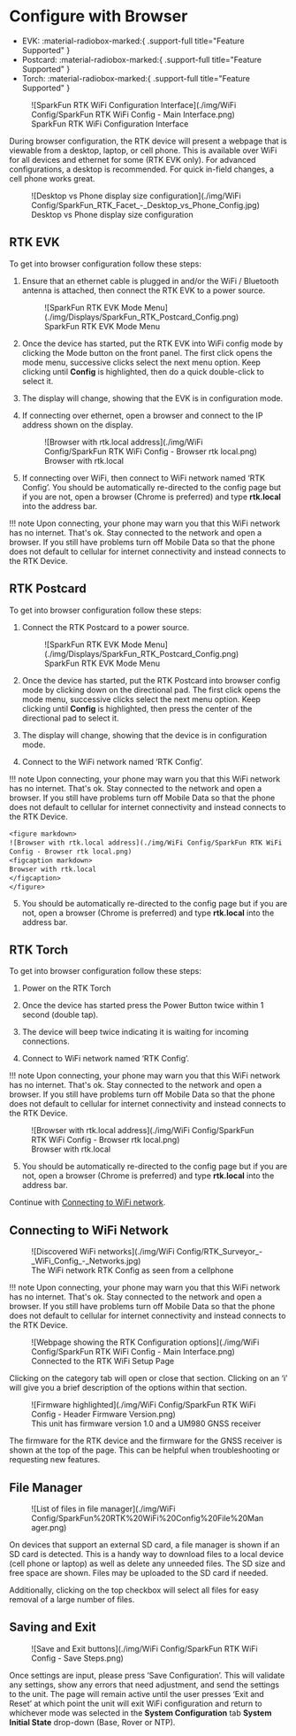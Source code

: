 # Configure with Browser

<!--
Compatibility Icons
====================================================================================

:material-radiobox-marked:{ .support-full title="Feature Supported" }
:material-radiobox-indeterminate-variant:{ .support-partial title="Feature Partially Supported" }
:material-radiobox-blank:{ .support-none title="Feature Not Supported" }
-->

<div class="grid cards fill" markdown>

- EVK: :material-radiobox-marked:{ .support-full title="Feature Supported" }
- Postcard: :material-radiobox-marked:{ .support-full title="Feature Supported" }
- Torch: :material-radiobox-marked:{ .support-full title="Feature Supported" }

</div>

<figure markdown>
![SparkFun RTK WiFi Configuration Interface](./img/WiFi Config/SparkFun RTK WiFi Config - Main Interface.png)
<figcaption markdown>
SparkFun RTK WiFi Configuration Interface
</figcaption>
</figure>

During browser configuration, the RTK device will present a webpage that is viewable from a desktop, laptop, or cell phone. This is available over WiFi for all devices and ethernet for some (RTK EVK only). For advanced configurations, a desktop is recommended. For quick in-field changes, a cell phone works great.

<figure markdown>
![Desktop vs Phone display size configuration](./img/WiFi Config/SparkFun_RTK_Facet_-_Desktop_vs_Phone_Config.jpg)
<figcaption markdown>
Desktop vs Phone display size configuration
</figcaption>
</figure>

## RTK EVK

To get into browser configuration follow these steps:

1. Ensure that an ethernet cable is plugged in and/or the WiFi / Bluetooth antenna is attached, then connect the RTK EVK to a power source.

	<figure markdown>
	![SparkFun RTK EVK Mode Menu](./img/Displays/SparkFun_RTK_Postcard_Config.png)
	<figcaption markdown>
	SparkFun RTK EVK Mode Menu
	</figcaption>
	</figure>

2. Once the device has started, put the RTK EVK into WiFi config mode by clicking the Mode button on the front panel. The first click opens the mode menu, successive clicks select the next menu option. Keep clicking until **Config** is highlighted, then do a quick double-click to select it.

3. The display will change, showing that the EVK is in configuration mode.

4. If connecting over ethernet, open a browser and connect to the IP address shown on the display.

	<figure markdown>
	![Browser with rtk.local address](./img/WiFi Config/SparkFun RTK WiFi Config - Browser rtk local.png)
	<figcaption markdown>
	Browser with rtk.local
	</figcaption>
	</figure>
	
5. If connecting over WiFi, then connect to WiFi network named ‘RTK Config’. You should be automatically re-directed to the config page but if you are not, open a browser (Chrome is preferred) and type **rtk.local** into the address bar.

!!! note
	Upon connecting, your phone may warn you that this WiFi network has no internet. That's ok. Stay connected to the network and open a browser. If you still have problems turn off Mobile Data so that the phone does not default to cellular for internet connectivity and instead connects to the RTK Device.

## RTK Postcard

To get into browser configuration follow these steps:

1. Connect the RTK Postcard to a power source.

	<figure markdown>
	![SparkFun RTK EVK Mode Menu](./img/Displays/SparkFun_RTK_Postcard_Config.png)
	<figcaption markdown>
	SparkFun RTK EVK Mode Menu
	</figcaption>
	</figure>

2. Once the device has started, put the RTK Postcard into browser config mode by clicking down on the directional pad. The first click opens the mode menu, successive clicks select the next menu option. Keep clicking until **Config** is highlighted, then press the center of the directional pad to select it.

3. The display will change, showing that the device is in configuration mode.

4. Connect to the WiFi network named ‘RTK Config’.

!!! note
	Upon connecting, your phone may warn you that this WiFi network has no internet. That's ok. Stay connected to the network and open a browser. If you still have problems turn off Mobile Data so that the phone does not default to cellular for internet connectivity and instead connects to the RTK Device.


	<figure markdown>
	![Browser with rtk.local address](./img/WiFi Config/SparkFun RTK WiFi Config - Browser rtk local.png)
	<figcaption markdown>
	Browser with rtk.local
	</figcaption>
	</figure>

5. You should be automatically re-directed to the config page but if you are not, open a browser (Chrome is preferred) and type **rtk.local** into the address bar.

## RTK Torch

To get into browser configuration follow these steps:

1. Power on the RTK Torch
2. Once the device has started press the Power Button twice within 1 second (double tap).
3. The device will beep twice indicating it is waiting for incoming connections.

4. Connect to WiFi network named ‘RTK Config’.

!!! note
	Upon connecting, your phone may warn you that this WiFi network has no internet. That's ok. Stay connected to the network and open a browser. If you still have problems turn off Mobile Data so that the phone does not default to cellular for internet connectivity and instead connects to the RTK Device.

<figure markdown>
![Browser with rtk.local address](./img/WiFi Config/SparkFun RTK WiFi Config - Browser rtk local.png)
<figcaption markdown>
Browser with rtk.local
</figcaption>
</figure>

5. You should be automatically re-directed to the config page but if you are not, open a browser (Chrome is preferred) and type **rtk.local** into the address bar.

Continue with [Connecting to WiFi network](#connecting-to-wifi-network).

## Connecting to WiFi Network

<figure markdown>
![Discovered WiFi networks](./img/WiFi Config/RTK_Surveyor_-_WiFi_Config_-_Networks.jpg)
<figcaption markdown>
The WiFi network RTK Config as seen from a cellphone
</figcaption>
</figure>

!!! note
	Upon connecting, your phone may warn you that this WiFi network has no internet. That's ok. Stay connected to the network and open a browser. If you still have problems turn off Mobile Data so that the phone does not default to cellular for internet connectivity and instead connects to the RTK Device.

<figure markdown>
![Webpage showing the RTK Configuration options](./img/WiFi Config/SparkFun RTK WiFi Config - Main Interface.png)
<figcaption markdown>
Connected to the RTK WiFi Setup Page
</figcaption>
</figure>

Clicking on the category tab will open or close that section. Clicking on an ‘i’ will give you a brief description of the options within that section.

<figure markdown>
![Firmware highlighted](./img/WiFi Config/SparkFun RTK WiFi Config - Header Firmware Version.png)
<figcaption markdown>
This unit has firmware version 1.0 and a UM980 GNSS receiver
</figcaption>
</figure>

The firmware for the RTK device and the firmware for the GNSS receiver is shown at the top of the page. This can be helpful when troubleshooting or requesting new features.

## File Manager

<figure markdown>
![List of files in file manager](./img/WiFi Config/SparkFun%20RTK%20WiFi%20Config%20File%20Manager.png)
<figcaption markdown>
</figcaption>
</figure>

On devices that support an external SD card, a file manager is shown if an SD card is detected. This is a handy way to download files to a local device (cell phone or laptop) as well as delete any unneeded files. The SD size and free space are shown. Files may be uploaded to the SD card if needed.

Additionally, clicking on the top checkbox will select all files for easy removal of a large number of files.

## Saving and Exit

<figure markdown>
![Save and Exit buttons](./img/WiFi Config/SparkFun RTK WiFi Config - Save Steps.png)
<figcaption markdown>
</figcaption>
</figure>

Once settings are input, please press ‘Save Configuration’. This will validate any settings, show any errors that need adjustment, and send the settings to the unit. The page will remain active until the user presses ‘Exit and Reset’ at which point the unit will exit WiFi configuration and return to whichever mode was selected in the **System Configuration** tab **System Initial State** drop-down (Base, Rover or NTP).

